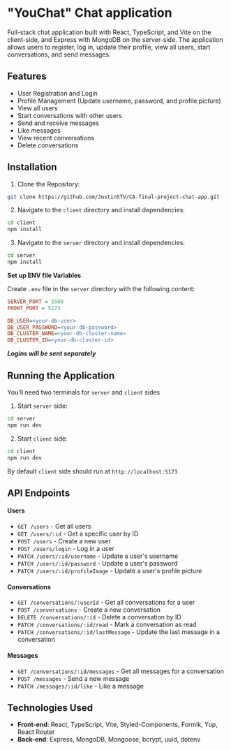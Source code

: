 # "YouChat" Chat application

Full-stack chat application built with React, TypeScript, and Vite on the client-side, and Express with MongoDB on the server-side. The application allows users to register, log in, update their profile, view all users, start conversations, and send messages.

## Features
- User Registration and Login
- Profile Management (Update username, password, and profile picture)
- View all users
- Start conversations with other users
- Send and receive messages
- Like messages
- View recent conversations
- Delete conversations

## Installation

1. Clone the Repository:

```bash
git clone https://github.com/JustinSTV/CA-final-project-chat-app.git
```

2. Navigate to the `client` directory and install dependencies:
```bash
cd client
npm install
```

3. Navigate to the `server` directory and install dependencies:
```bash
cd server
npm install
```

**Set up ENV file Variables**

Create `.env` file in the `server` directory with the following content:

```ini
SERVER_PORT = 5500
FRONT_PORT = 5173

DB_USER=<your-db-user>
DB_USER_PASSWORD=<your-db-password>
DB_CLUSTER_NAME=<your-db-cluster-name>
DB_CLUSTER_ID=<your-db-cluster-id>
```
***Logins will be sent separately***

## Running the Application

You'll need two terminals for `server` and `client` sides

1. Start `server` side:
```bash
cd server
npm run dev
```

2. Start `client` side:
```bash
cd client
npm run dev
```

By default `client` side should run at `http://localhost:5173`

## API Endpoints

#### Users
- `GET /users` - Get all users
- `GET /users/:id` - Get a specific user by ID
- `POST /users` - Create a new user
- `POST /users/login` - Log in a user
- `PATCH /users/:id/username` - Update a user's username
- `PATCH /users/:id/password` - Update a user's password
- `PATCH /users/:id/profileImage` - Update a user's profile picture

#### Conversations
- `GET /conversations/:userId` - Get all conversations for a user
- `POST /conversations` - Create a new conversation
- `DELETE /conversations/:id` - Delete a conversation by ID
- `PATCH /conversations/:id/read` - Mark a conversation as read
- `PATCH /conversations/:id/lastMessage` - Update the last message in a conversation

#### Messages
- `GET /conversations/:id/messages` - Get all messages for a conversation
- `POST /messages` - Send a new message
- `PATCH /messages/:id/like` - Like a message

## Technologies Used
- **Front-end**: React, TypeScript, Vite, Styled-Components, Formik, Yup, React Router
- **Back-end**: Express, MongoDB, Mongoose, bcrypt, uuid, dotenv